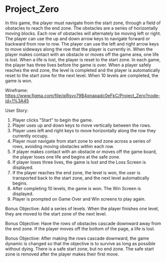# Project_Zero

In this game, the player must navigate from the start zone, through a field of obstacles to reach the end zone. The obstacles are a series of horizontally moving blocks. Each row of obstacles will alternately be moving left or right. The player can use the up and down arrow keys to navigate forward or backward from row to row. The player can use the left and right arrow keys to move sideways along the row that the player is currently in. When the player makes contact with an obstacle or moves off the game area, one life is lost. When a life is lost, the player is reset to the start zone. In each game, the player has three lives before the game is over. When a player safely reaches the end zone, the level is completed and the player is automatically reset to the start zone for the next level. When 10 levels are completed, the game is won.

Wireframe: https://www.figma.com/file/qjRsvv79B4qnapadc0eFkC/Project_Zero?node-id=1%3A45

User Story:
1) Player clicks "Start" to begin the game.
2) Player uses up and down keys to move vertically between the rows.
3) Player uses left and right keys to move horizontally along the row they currently occupy.
4) Player must navigate from start zone to end zone across a series of rows, avoiding moving obstacles within each row.
5) If player makes contact with an obstacle or moves off the game board, the player loses one life and begins at the safe zone.
6) If player loses three lives, the game is lost and the Loss Screen is displayed.
7) If the player reaches the end zone, the level is won, the user is transported back to the start zone, and the next level automatically begins.
8) After completing 10 levels, the game is won. The Win Screen is displayed.
9) Player is prompted on Game Over and Win screens to play again.

Bonus Objective: Add a series of levels. When the player finishes one level, they are moved to the start zone of the next level.

Bonus Objective: Have the rows of obstacles cascade downward away from the end zone. If the player moves off the bottom of the page, a life is lost. 

Bonus Objective: After making the rows cascade downward, the game dynamic is changed so that the objective is to survive as long as possible without dying. There is a safe start zone, but no end zone. The safe start zone is removed after the player makes their first move.